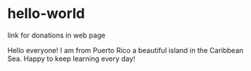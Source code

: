 # hello-world
link for donations in web page

Hello everyone!
I am from Puerto Rico a beautiful island in the Caribbean Sea.
Happy to keep learning every day!

